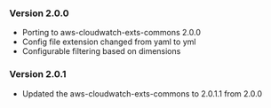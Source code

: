 ### Version 2.0.0
* Porting to aws-cloudwatch-exts-commons 2.0.0
* Config file extension changed from yaml to yml
* Configurable filtering based on dimensions

### Version 2.0.1
* Updated the aws-cloudwatch-exts-commons to 2.0.1.1 from 2.0.0
